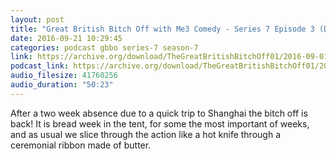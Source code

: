 ```yaml
---
layout: post
title: "Great British Bitch Off with Me3 Comedy - Series 7 Episode 3 (Dampfnudel)"
date: 2016-09-21 10:29:45
categories: podcast gbbo series-7 season-7
link: https://archive.org/download/TheGreatBritishBitchOff01/2016-09-01--703-GBBO-Episode%203.mp3
podcast_link: https://archive.org/download/TheGreatBritishBitchOff01/2016-09-01--703-GBBO-Episode%203.mp3
audio_filesize: 41760256
audio_duration: "50:23"
---
```

After a two week absence due to a quick trip to Shanghai the bitch off is back! It is bread week in the tent, for some the most important of weeks, and as usual we slice through the action like a hot knife through a ceremonial ribbon made of butter.
